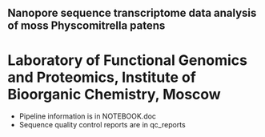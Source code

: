 ## Nanopore sequence transcriptome data analysis of moss Physcomitrella patens

# Laboratory of Functional Genomics and Proteomics, Institute of Bioorganic Chemistry, Moscow

- Pipeline information is in NOTEBOOK.doc
- Sequence quality control reports are in qc_reports
